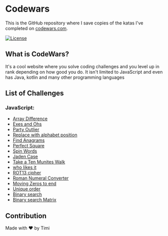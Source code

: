 # Codewars
This is the GitHub repository where I save copies of the katas I've completed on [codewars.com](https://www.codewars.com/).

[![License](https://www.codewars.com/users/timicodes/badges/large)](https://www.codewars.com/users/timicodes/)

## What is CodeWars?
It's a cool website where you solve coding challenges and you level up in rank depending on how good you do. It isn't limited to JavaScript and even has Java, kotlin and many other programming languages

## List of Challenges
### JavaScript:
- [Array Difference](https://github.com/FOR-TIMI/Codewars/blob/main/js/Array.dff.js)
- [Exes and Ohs](https://github.com/FOR-TIMI/Codewars/blob/main/js/Exes%20and%20Ohs.js)
- [Party Outlier](https://github.com/FOR-TIMI/Codewars/blob/main/js/Party%20Oulier.js)
- [Replace with alphabet position](https://github.com/FOR-TIMI/Codewars/blob/main/js/Replace%20With%20Alphabet%20Position.js)
- [Find Anagrams](https://github.com/FOR-TIMI/Codewars/blob/main/js/findAnagrams.js)
- [Perfect Square](https://github.com/FOR-TIMI/Codewars/blob/main/js/perfectSquare.js)
- [Spin Words](https://github.com/FOR-TIMI/Codewars/blob/main/js/spinWords.js)
- [Jaden Case](https://github.com/FOR-TIMI/Codewars/blob/main/js/JadenCase.js)
- [Take a Ten Munites Walk](https://github.com/FOR-TIMI/Codewars/blob/main/js/validWalk.js)
- [who likes it](https://github.com/FOR-TIMI/Codewars/blob/main/js/who%20likes%20it.js)
- [ROT13 cipher](https://github.com/FOR-TIMI/Codewars/blob/main/js/Rot13%20cipher.js)
- [Roman Numeral Converter](https://github.com/FOR-TIMI/Codewars/blob/main/js/Roman%20Numeral%20Converter.js)
- [Moving Zeros to end](https://github.com/FOR-TIMI/Codewars/blob/main/js/moving%20zeros%20to%20end.js)
- [Unique order](https://github.com/FOR-TIMI/Codewars/blob/main/js/uniqueOrder.js)
- [Binary search](https://github.com/FOR-TIMI/Codewars/blob/main/js/Binary%20search.js)
- [Binary search Matrix](https://github.com/FOR-TIMI/Codewars/blob/main/js/Binary%20search%20matrix.js)

## Contribution
Made with ❤️ by Timi





